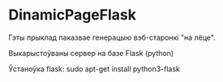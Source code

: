 # DinamicPageFlask

Гэты прыклад паказвае генерацыю вэб-старонкі "на лёце".

Выкарыстоўваны сервер на базе Flask (python)

Ўстаноўка flask: sudo apt-get install python3-flask
